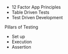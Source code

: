 - 12 Factor App Principles
- Table Driven Tests
- Test Driven Development

Pillars of Testing
- Set up
- Execution
- Assertion